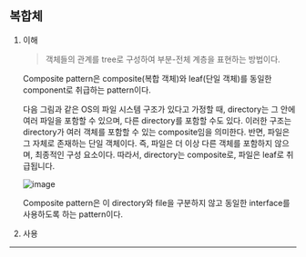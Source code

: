 ## 복합체

1. 이해

   > 객체들의 관계를 tree로 구성하여 부분-전체 계층을 표현하는 방법이다.

   Composite pattern은 composite(복합 객체)와 leaf(단일 객체)를 동일한 component로 취급하는 pattern이다.

   다음 그림과 같은 OS의 파일 시스템 구조가 있다고 가정할 때, directory는 그 안에 여러 파일을 포함할 수 있으며, 다른 directory를 포함할 수도 있다. 이러한 구조는 directory가 여러 객체를 포함할 수 있는 composite임을 의미한다. 반면, 파일은 그 자체로 존재하는 단일 객체이다. 즉, 파일은 더 이상 다른 객체를 포함하지 않으며, 최종적인 구성 요소이다. 따라서, directory는 composite로, 파일은 leaf로 취급됩니다.

   ![image](https://github.com/user-attachments/assets/c72f21e8-768a-4052-8312-b8a595d1b36f)

   Composite pattern은 이 directory와 file을 구분하지 않고 동일한 interface를 사용하도록 하는 pattern이다.

2. 사용

---
